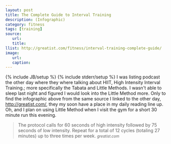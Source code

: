 ```yaml
---
layout: post
title: The Complete Guide to Interval Training 
description: (Infographic)
category: fitness
tags: [training]
source:
   url:
   title:
llist: http://greatist.com/fitness/interval-training-complete-guide/
image:
   url:
   caption:
---
```


{% include JB/setup %}
{% include stderr/setup %}
I was listing podcast the other day where they where talking about HIIT, High Intensity Interval Training.; more specifically the Tabata and Little Methods. I wasn't able to sleep last night and figured I would look into the Little Method more. Only to find the infographic above from the same source I linked to the other day, <http://greatist.com/>, they my soon have a place in my daily reading line up. Oh, and I plan on using Little Method when I visit the gym for a short 30 minute run this evening.

>The protocol calls for 60 seconds of high intensity followed by 75 seconds of low intensity. Repeat for a total of 12 cycles (totaling 27 minutes) up to three times per week.
><small><cite>greatist.com</cite></small>
